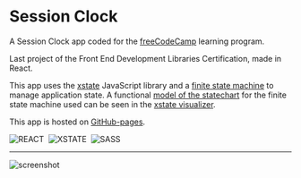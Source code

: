 # Session Clock

A Session Clock app coded for the [freeCodeCamp](https://www.freecodecamp.org) learning program.

Last project of the Front End Development Libraries Certification, made in React.

This app uses the [xstate](https://xstate.js.org/docs/) JavaScript library and a [finite state machine](https://en.wikipedia.org/wiki/Finite-state_machine) to manage application state.
A functional [model of the statechart](https://xstate.js.org/viz/?gist=8ee2c8d13d3863ac307f57535e0e84ca) for the finite state machine used can be seen in the [xstate visualizer](https://xstate.js.org/viz/).

This app is hosted on [GitHub-pages](https://marcocosta1618.github.io/Session-Clock/).

![REACT](https://img.shields.io/badge/REACT-grey.svg?&logo=react&logoColor=blue)&nbsp;
![XSTATE](https://img.shields.io/badge/XSTATE-000.svg?&logo=xstate&logoColor=white)&nbsp;
![SASS](https://img.shields.io/badge/SASS-cc6699.svg?&logo=sass&logoColor=white)&nbsp;

---

![screenshot](https://user-images.githubusercontent.com/78434326/132089557-6f8fa165-084b-482f-b3a0-aa4e1bb7fa43.png)
